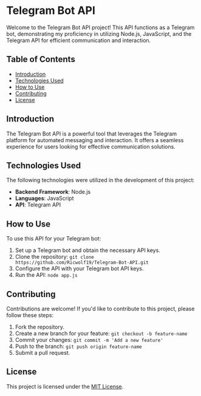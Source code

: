 # Telegram Bot API

Welcome to the Telegram Bot API project! This API functions as a Telegram bot, demonstrating my proficiency in utilizing Node.js, JavaScript, and the Telegram API for efficient communication and interaction.

## Table of Contents

- [Introduction](#introduction)
- [Technologies Used](#technologies-used)
- [How to Use](#how-to-use)
- [Contributing](#contributing)
- [License](#license)

## Introduction

The Telegram Bot API is a powerful tool that leverages the Telegram platform for automated messaging and interaction. It offers a seamless experience for users looking for effective communication solutions.

## Technologies Used

The following technologies were utilized in the development of this project:

- **Backend Framework**: Node.js
- **Languages**: JavaScript
- **API**: Telegram API

## How to Use

To use this API for your Telegram bot:

1. Set up a Telegram bot and obtain the necessary API keys.
2. Clone the repository: `git clone https://github.com/Ricwolf19/Telegram-Bot-API.git`
3. Configure the API with your Telegram bot API keys.
4. Run the API: `node app.js`

## Contributing

Contributions are welcome! If you'd like to contribute to this project, please follow these steps:

1. Fork the repository.
2. Create a new branch for your feature: `git checkout -b feature-name`
3. Commit your changes: `git commit -m 'Add a new feature'`
4. Push to the branch: `git push origin feature-name`
5. Submit a pull request.

## License

This project is licensed under the [MIT License](LICENSE).
